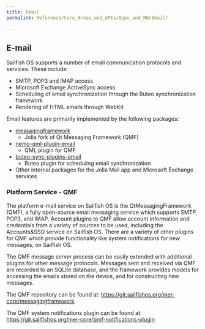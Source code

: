 ```yaml
---
title: Email
permalink: Reference/Core_Areas_and_APIs/Apps_and_MW/Email/

---
```


## E-mail

Sailfish OS supports a number of email communication protocols and
services. These include:

  - SMTP, POP3 and IMAP access
  - Microsoft Exchange ActiveSync access
  - Scheduling of email synchronization through the Buteo
    synchronization framework
  - Rendering of HTML emails through WebKit

Email features are primarily implemented by the following packages:

  - [messagingframework](https://git.sailfishos.org/mer-core/messagingframework)
    - Jolla fork of Qt Messaging Framework (QMF)
  - [nemo-qml-plugin-email](https://git.sailfishos.org/mer-core/nemo-qml-plugin-email)
    - QML plugin for QMF
  - [buteo-sync-plugins-email](https://git.sailfishos.org/mer-core/buteo-sync-plugins-email)
    - Buteo plugin for scheduling email synchronization
  - Other internal packages for the Jolla Mail app and Microsoft
    Exchange services

### Platform Service - QMF

The platform e-mail service on Sailfish OS is the QtMessagingFramework
(QMF), a fully open-source email messaging service which supports SMTP,
POP3, and IMAP. Account plugins to QMF allow account information and
credentials from a variety of sources to be used, including the
Accounts\&SSO service on Sailfish OS. There are a variety of other
plugins for QMF which provide functionality like system notifications
for new messages, on Sailfish OS.

The QMF message server process can be easily extended with additional
plugins for other message protocols. Messages sent and received via QMF
are recorded to an SQLite database, and the framework provides models
for accessing the emails stored on the device, and for constructing new
messages.

The QMF repository can be found at:
<https://git.sailfishos.org/mer-core/messagingframework>

The QMF system notifications plugin can be found at:
<https://git.sailfishos.org/mer-core/qmf-notifications-plugin>

